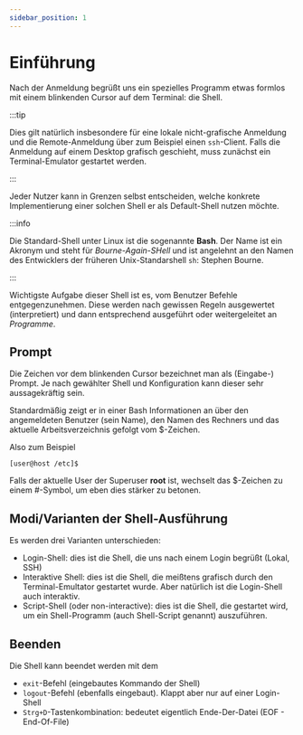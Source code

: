 ```yaml
---
sidebar_position: 1
---
```


# Einführung

Nach der Anmeldung begrüßt uns ein spezielles Programm etwas formlos mit einem blinkenden
Cursor auf dem Terminal: die Shell.

:::tip

Dies gilt natürlich insbesondere für eine lokale nicht-grafische Anmeldung und die 
Remote-Anmeldung über zum Beispiel einen `ssh`-Client. Falls die Anmeldung auf einem
Desktop grafisch geschieht, muss zunächst ein Terminal-Emulator gestartet werden.

:::

Jeder Nutzer kann in Grenzen selbst entscheiden, welche konkrete Implementierung einer
solchen Shell er als Default-Shell nutzen möchte.

:::info

Die Standard-Shell unter Linux ist die sogenannte **Bash**. Der Name ist ein Akronym und steht
für *Bourne-Again-SHell* und ist angelehnt an den Namen des Entwicklers der früheren
Unix-Standarshell `sh`: Stephen Bourne.

:::

Wichtigste Aufgabe dieser Shell ist es, vom Benutzer Befehle entgegenzunehmen.
Diese werden nach gewissen Regeln ausgewertet (interpretiert) und dann entsprechend
ausgeführt oder weitergeleitet an *Programme*.

## Prompt

Die Zeichen vor dem blinkenden Cursor bezeichnet man als (Eingabe-) Prompt. Je nach
gewählter Shell und Konfiguration kann dieser sehr aussagekräftig sein.

Standardmäßig zeigt er in einer Bash Informationen an über den angemeldeten Benutzer (sein
Name), den Namen des Rechners und das aktuelle Arbeitsverzeichnis gefolgt vom $-Zeichen.

Also zum Beispiel

    [user@host /etc]$

Falls der aktuelle User der Superuser **root** ist, wechselt das $-Zeichen zu einem
#-Symbol, um eben dies stärker zu betonen.
    

## Modi/Varianten der Shell-Ausführung

Es werden drei Varianten unterschieden:

- Login-Shell: dies ist die Shell, die uns nach einem Login begrüßt (Lokal, SSH)
- Interaktive Shell: dies ist die Shell, die meißtens grafisch durch den Terminal-Emultator
gestartet wurde. Aber natürlich ist die Login-Shell auch interaktiv.
- Script-Shell (oder non-interactive): dies ist die Shell, die gestartet wird, um ein
Shell-Programm (auch Shell-Script genannt) auszuführen.

## Beenden

Die Shell kann beendet werden mit dem

- `exit`-Befehl (eingebautes Kommando der Shell)
- `logout`-Befehl (ebenfalls eingebaut). Klappt aber nur auf einer Login-Shell
- `Strg+D`-Tastenkombination: bedeutet eigentlich Ende-Der-Datei (EOF - End-Of-File)
